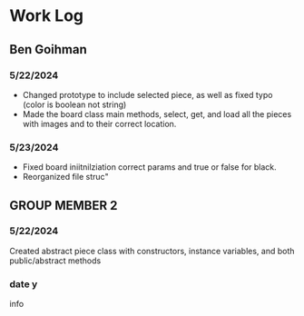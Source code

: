 # Work Log

## Ben Goihman

### 5/22/2024
- Changed prototype to include selected piece, as well as fixed typo (color is boolean not string)
- Made the board class main methods, select, get, and load all the pieces with images and to their correct location.

### 5/23/2024

- Fixed board iniitnilziation correct params and true or false for black. 
- Reorganized file struc"

## GROUP MEMBER 2

### 5/22/2024
Created abstract piece class with constructors, instance variables, and both public/abstract methods

### date y

info
